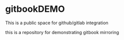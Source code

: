 # gitbookDEMO

This is a public space for github/gitlab integration 

this is a repository for demonstrating gitbook mirroring

